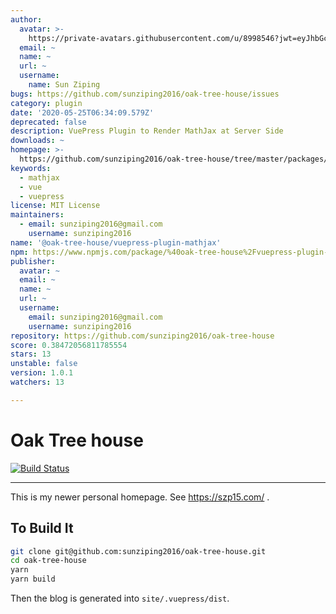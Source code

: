 ```yaml
---
author:
  avatar: >-
    https://private-avatars.githubusercontent.com/u/8998546?jwt=eyJhbGciOiJIUzI1NiIsInR5cCI6IkpXVCJ9.eyJpc3MiOiJnaXRodWIuY29tIiwiYXVkIjoicmF3LmdpdGh1YnVzZXJjb250ZW50LmNvbSIsImtleSI6ImtleTEiLCJleHAiOjE3MzQ2NzM0NDAsIm5iZiI6MTczNDY3MjI0MCwicGF0aCI6Ii91Lzg5OTg1NDYifQ.59TDrq6SV3A08TAa9ngvx2lqlBvkDkNTfMTdcTcykB4&v=4
  email: ~
  name: ~
  url: ~
  username:
    name: Sun Ziping
bugs: https://github.com/sunziping2016/oak-tree-house/issues
category: plugin
date: '2020-05-25T06:34:09.579Z'
deprecated: false
description: VuePress Plugin to Render MathJax at Server Side
downloads: ~
homepage: >-
  https://github.com/sunziping2016/oak-tree-house/tree/master/packages/%40oak-tree-house/vuepress-plugin-mathjax#readme
keywords:
  - mathjax
  - vue
  - vuepress
license: MIT License
maintainers:
  - email: sunziping2016@gmail.com
    username: sunziping2016
name: '@oak-tree-house/vuepress-plugin-mathjax'
npm: https://www.npmjs.com/package/%40oak-tree-house%2Fvuepress-plugin-mathjax
publisher:
  avatar: ~
  email: ~
  name: ~
  url: ~
  username:
    email: sunziping2016@gmail.com
    username: sunziping2016
repository: https://github.com/sunziping2016/oak-tree-house
score: 0.38472056811785554
stars: 13
unstable: false
version: 1.0.1
watchers: 13

---
```


# Oak Tree house

[![Build Status](https://travis-ci.com/sunziping2016/oak-tree-house.svg?branch=master)](https://travis-ci.com/sunziping2016/oak-tree-house)

****
This is my newer personal homepage. See <https://szp15.com/> .

## To Build It

```bash
git clone git@github.com:sunziping2016/oak-tree-house.git
cd oak-tree-house
yarn
yarn build
```

Then the blog is generated into `site/.vuepress/dist`.
